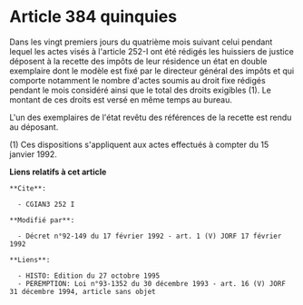 # Article 384 quinquies

Dans les vingt premiers jours du quatrième mois suivant celui pendant lequel les actes visés à l'article 252-I ont été
rédigés  les huissiers de justice déposent à la recette des impôts de leur résidence un état en double exemplaire dont le
modèle est fixé par le directeur général des impôts et qui comporte notamment le nombre d'actes soumis au droit fixe rédigés
pendant le mois considéré  ainsi que le total des droits exigibles (1). Le montant de ces droits est versé en même temps au
bureau.

L'un des exemplaires de l'état  revêtu des références de la recette  est rendu au déposant.

(1) Ces dispositions s'appliquent aux actes effectués à compter du 15 janvier 1992.

**Liens relatifs à cet article**

	**Cite**:

	  - CGIAN3 252 I

	**Modifié par**:

	  - Décret n°92-149 du 17 février 1992 - art. 1 (V) JORF 17 février 1992

	**Liens**:

	  - HISTO: Edition du 27 octobre 1995
	  - PEREMPTION: Loi n°93-1352 du 30 décembre 1993 - art. 16 (V) JORF 31 décembre 1994, article sans objet
